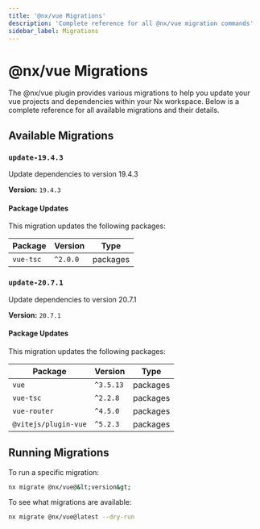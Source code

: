 ```yaml
---
title: '@nx/vue Migrations'
description: 'Complete reference for all @nx/vue migration commands'
sidebar_label: Migrations
---
```


# @nx/vue Migrations

The @nx/vue plugin provides various migrations to help you update your vue projects and dependencies within your Nx workspace.
Below is a complete reference for all available migrations and their details.

## Available Migrations

### `update-19.4.3`

Update dependencies to version 19.4.3

**Version:** `19.4.3`

#### Package Updates

This migration updates the following packages:

| Package   | Version  | Type     |
| --------- | -------- | -------- |
| `vue-tsc` | `^2.0.0` | packages |

### `update-20.7.1`

Update dependencies to version 20.7.1

**Version:** `20.7.1`

#### Package Updates

This migration updates the following packages:

| Package              | Version   | Type     |
| -------------------- | --------- | -------- |
| `vue`                | `^3.5.13` | packages |
| `vue-tsc`            | `^2.2.8`  | packages |
| `vue-router`         | `^4.5.0`  | packages |
| `@vitejs/plugin-vue` | `^5.2.3`  | packages |

## Running Migrations

To run a specific migration:

```bash
nx migrate @nx/vue@&lt;version&gt;
```

To see what migrations are available:

```bash
nx migrate @nx/vue@latest --dry-run
```
